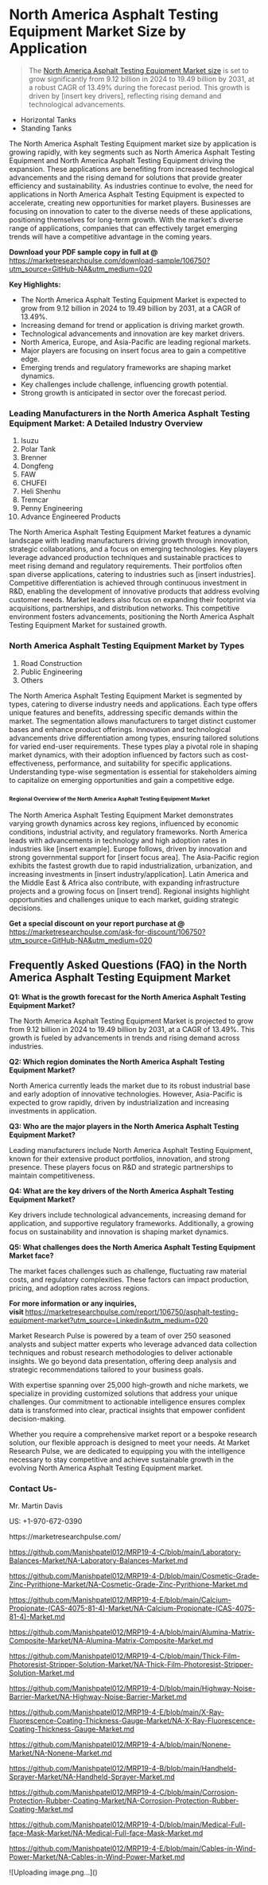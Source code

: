 <h1>North America Asphalt Testing Equipment Market&nbsp;Size by Application</h1><blockquote><p>The <a href="https://marketresearchpulse.com/download-sample/106750?utm_source=GitHub-NA&amp;utm_medium=020">North America Asphalt Testing Equipment Market size</a> is set to grow significantly from 9.12 billion in 2024 to 19.49 billion by 2031, at a robust CAGR of 13.49% during the forecast period. This growth is driven by [insert key drivers], reflecting rising demand and technological advancements.</p></blockquote><ul><li>Horizontal Tanks<li> Standing Tanks</li></ul><p>The North America Asphalt Testing Equipment market size by application is growing rapidly, with key segments such as North America Asphalt Testing Equipment and North America Asphalt Testing Equipment driving the expansion. These applications are benefiting from increased technological advancements and the rising demand for solutions that provide greater efficiency and sustainability. As industries continue to evolve, the need for applications in North America Asphalt Testing Equipment is expected to accelerate, creating new opportunities for market players. Businesses are focusing on innovation to cater to the diverse needs of these applications, positioning themselves for long-term growth. With the market's diverse range of applications, companies that can effectively target emerging trends will have a competitive advantage in the coming years.</p><p><strong>Download your PDF sample copy in full at @ </strong><a href="https://marketresearchpulse.com/download-sample/106750?utm_source=GitHub-NA&amp;utm_medium=020">https://marketresearchpulse.com/download-sample/106750?utm_source=GitHub-NA&amp;utm_medium=020</a></p><p><strong>Key Highlights: </strong></p><ul><li>The North America Asphalt Testing Equipment Market is expected to grow from 9.12 billion in 2024 to 19.49 billion by 2031, at a CAGR of 13.49%.</li><li>Increasing demand for trend or application is driving market growth.</li><li>Technological advancements and innovation are key market drivers.</li><li>North America, Europe, and Asia-Pacific are leading regional markets.</li><li>Major players are focusing on insert focus area to gain a competitive edge.</li><li>Emerging trends and regulatory frameworks are shaping market dynamics.</li><li>Key challenges include challenge, influencing growth potential.</li><li>Strong growth is anticipated in sector over the forecast period.</li></ul><h3>Leading Manufacturers in the North America Asphalt Testing Equipment Market: A Detailed Industry Overview</h3><ol><li>Isuzu</li><li>Polar Tank</li><li>Brenner</li><li>Dongfeng</li><li>FAW</li><li>CHUFEI</li><li>Heli Shenhu</li><li>Tremcar</li><li>Penny Engineering</li><li>Advance Engineered Products</li></ol><div class="flex max-w-full flex-col flex-grow"><div class="min-h-8 text-message flex w-full flex-col items-end gap-2 whitespace-normal break-words [.text-message+&amp;]:mt-5" dir="auto" data-message-author-role="assistant" data-message-id="fd8432e4-4910-450d-b182-61b7bfb0a01f" data-message-model-slug="gpt-4o"><div class="flex w-full flex-col gap-1 empty:hidden first:pt-[3px]"><div class="markdown prose w-full break-words dark:prose-invert light"><p>The North America Asphalt Testing Equipment Market features a dynamic landscape with leading manufacturers driving growth through innovation, strategic collaborations, and a focus on emerging technologies. Key players leverage advanced production techniques and sustainable practices to meet rising demand and regulatory requirements. Their portfolios often span diverse applications, catering to industries such as [insert industries]. Competitive differentiation is achieved through continuous investment in R&amp;D, enabling the development of innovative products that address evolving customer needs. Market leaders also focus on expanding their footprint via acquisitions, partnerships, and distribution networks. This competitive environment fosters advancements, positioning the North America Asphalt Testing Equipment Market for sustained growth.</p></div></div></div></div><h3>North America Asphalt Testing Equipment Market by Types</h3><ol><li>Road Construction<li> Public Engineering<li> Others</li></ol><div class="flex max-w-full flex-col flex-grow"><div class="min-h-8 text-message flex w-full flex-col items-end gap-2 whitespace-normal break-words [.text-message+&amp;]:mt-5" dir="auto" data-message-author-role="assistant" data-message-id="084470be-0bb7-4664-bddf-5156b4f41249" data-message-model-slug="gpt-4o-mini"><div class="flex w-full flex-col gap-1 empty:hidden first:pt-[3px]"><div class="markdown prose w-full break-words dark:prose-invert light"><p>The North America Asphalt Testing Equipment Market is segmented by types, catering to diverse industry needs and applications. Each type offers unique features and benefits, addressing specific demands within the market. The segmentation allows manufacturers to target distinct customer bases and enhance product offerings. Innovation and technological advancements drive differentiation among types, ensuring tailored solutions for varied end-user requirements. These types play a pivotal role in shaping market dynamics, with their adoption influenced by factors such as cost-effectiveness, performance, and suitability for specific applications. Understanding type-wise segmentation is essential for stakeholders aiming to capitalize on emerging opportunities and gain a competitive edge.</p></div></div></div></div><h3><span style="font-size: 11px;">Regional Overview of the North America Asphalt Testing Equipment Market</span></h3><div class="flex max-w-full flex-col flex-grow"><div class="min-h-8 text-message flex w-full flex-col items-end gap-2 whitespace-normal break-words [.text-message+&amp;]:mt-5" dir="auto" data-message-author-role="assistant" data-message-id="e9038762-ce64-4e30-91c9-9bd413514231" data-message-model-slug="gpt-4o-mini"><div class="flex w-full flex-col gap-1 empty:hidden first:pt-[3px]"><div class="markdown prose w-full break-words dark:prose-invert light"><p>The North America Asphalt Testing Equipment Market demonstrates varying growth dynamics across key regions, influenced by economic conditions, industrial activity, and regulatory frameworks. North America leads with advancements in technology and high adoption rates in industries like [insert example]. Europe follows, driven by innovation and strong governmental support for [insert focus area]. The Asia-Pacific region exhibits the fastest growth due to rapid industrialization, urbanization, and increasing investments in [insert industry/application]. Latin America and the Middle East &amp; Africa also contribute, with expanding infrastructure projects and a growing focus on [insert trend]. Regional insights highlight opportunities and challenges unique to each market, guiding strategic decisions.</p></div></div></div></div><p><strong>Get a special discount on your report purchase at @ </strong><a href="https://marketresearchpulse.com/ask-for-discount/106750?utm_source=GitHub-NA&amp;utm_medium=020">https://marketresearchpulse.com/ask-for-discount/106750?utm_source=GitHub-NA&amp;utm_medium=020</a></p><h2>Frequently Asked Questions (FAQ) in the North America Asphalt Testing Equipment Market</h2><p><strong>Q1: What is the growth forecast for the North America Asphalt Testing Equipment Market?</strong></p><p>The North America Asphalt Testing Equipment Market is projected to grow from 9.12 billion in 2024 to 19.49 billion by 2031, at a CAGR of 13.49%. This growth is fueled by advancements in trends and rising demand across industries.</p><p><strong>Q2: Which region dominates the North America Asphalt Testing Equipment Market?</strong></p><p>North America currently leads the market due to its robust industrial base and early adoption of innovative technologies. However, Asia-Pacific is expected to grow rapidly, driven by industrialization and increasing investments in application.</p><p><strong>Q3: Who are the major players in the North America Asphalt Testing Equipment Market?</strong></p><p>Leading manufacturers include North America Asphalt Testing Equipment, known for their extensive product portfolios, innovation, and strong presence. These players focus on R&amp;D and strategic partnerships to maintain competitiveness.</p><p><strong>Q4: What are the key drivers of the North America Asphalt Testing Equipment Market?</strong></p><p>Key drivers include technological advancements, increasing demand for application, and supportive regulatory frameworks. Additionally, a growing focus on sustainability and innovation is shaping market dynamics.</p><p><strong>Q5: What challenges does the North America Asphalt Testing Equipment Market face?</strong></p><p>The market faces challenges such as challenge, fluctuating raw material costs, and regulatory complexities. These factors can impact production, pricing, and adoption rates across regions.</p><p><strong>For more information or any inquiries, visit&nbsp;</strong><a href="https://marketresearchpulse.com/report/106750/asphalt-testing-equipment-market?utm_source=Linkedin&utm_medium=020">https://marketresearchpulse.com/report/106750/asphalt-testing-equipment-market?utm_source=Linkedin&utm_medium=020</a></p><p>Market Research Pulse is powered by a team of over 250 seasoned analysts and subject matter experts who leverage advanced data collection techniques and robust research methodologies to deliver actionable insights. We go beyond data presentation, offering deep analysis and strategic recommendations tailored to your business goals.</p><p>With expertise spanning over 25,000 high-growth and niche markets, we specialize in providing customized solutions that address your unique challenges. Our commitment to actionable intelligence ensures complex data is transformed into clear, practical insights that empower confident decision-making.</p><p>Whether you require a comprehensive market report or a bespoke research solution, our flexible approach is designed to meet your needs. At Market Research Pulse, we are dedicated to equipping you with the intelligence necessary to stay competitive and achieve sustainable growth in the evolving North America Asphalt Testing Equipment market.</p><h3><strong>Contact Us-</strong></h3><p>Mr. Martin Davis</p><p>US: +1-970-672-0390</p><p>https://marketresearchpulse.com/</p><p><a href="https://github.com/Manishpatel012/MRP19-4-C/blob/main/Laboratory-Balances-Market/NA-Laboratory-Balances-Market.md">https://github.com/Manishpatel012/MRP19-4-C/blob/main/Laboratory-Balances-Market/NA-Laboratory-Balances-Market.md</a></p><p><a href="https://github.com/Manishpatel012/MRP19-4-D/blob/main/Cosmetic-Grade-Zinc-Pyrithione-Market/NA-Cosmetic-Grade-Zinc-Pyrithione-Market.md">https://github.com/Manishpatel012/MRP19-4-D/blob/main/Cosmetic-Grade-Zinc-Pyrithione-Market/NA-Cosmetic-Grade-Zinc-Pyrithione-Market.md</a></p><p><a href="https://github.com/Manishpatel012/MRP19-4-E/blob/main/Calcium-Propionate-(CAS-4075-81-4)-Market/NA-Calcium-Propionate-(CAS-4075-81-4)-Market.md">https://github.com/Manishpatel012/MRP19-4-E/blob/main/Calcium-Propionate-(CAS-4075-81-4)-Market/NA-Calcium-Propionate-(CAS-4075-81-4)-Market.md</a></p><p><a href="https://github.com/Manishpatel012/MRP19-4-A/blob/main/Alumina-Matrix-Composite-Market/NA-Alumina-Matrix-Composite-Market.md">https://github.com/Manishpatel012/MRP19-4-A/blob/main/Alumina-Matrix-Composite-Market/NA-Alumina-Matrix-Composite-Market.md</a></p><p><a href="https://github.com/Manishpatel012/MRP19-4-C/blob/main/Thick-Film-Photoresist-Stripper-Solution-Market/NA-Thick-Film-Photoresist-Stripper-Solution-Market.md">https://github.com/Manishpatel012/MRP19-4-C/blob/main/Thick-Film-Photoresist-Stripper-Solution-Market/NA-Thick-Film-Photoresist-Stripper-Solution-Market.md</a></p><p><a href="https://github.com/Manishpatel012/MRP19-4-D/blob/main/Highway-Noise-Barrier-Market/NA-Highway-Noise-Barrier-Market.md">https://github.com/Manishpatel012/MRP19-4-D/blob/main/Highway-Noise-Barrier-Market/NA-Highway-Noise-Barrier-Market.md</a></p><p><a href="https://github.com/Manishpatel012/MRP19-4-E/blob/main/X-Ray-Fluorescence-Coating-Thickness-Gauge-Market/NA-X-Ray-Fluorescence-Coating-Thickness-Gauge-Market.md">https://github.com/Manishpatel012/MRP19-4-E/blob/main/X-Ray-Fluorescence-Coating-Thickness-Gauge-Market/NA-X-Ray-Fluorescence-Coating-Thickness-Gauge-Market.md</a></p><p><a href="https://github.com/Manishpatel012/MRP19-4-A/blob/main/Nonene-Market/NA-Nonene-Market.md">https://github.com/Manishpatel012/MRP19-4-A/blob/main/Nonene-Market/NA-Nonene-Market.md</a></p><p><a href="https://github.com/Manishpatel012/MRP19-4-B/blob/main/Handheld-Sprayer-Market/NA-Handheld-Sprayer-Market.md">https://github.com/Manishpatel012/MRP19-4-B/blob/main/Handheld-Sprayer-Market/NA-Handheld-Sprayer-Market.md</a></p><p><a href="https://github.com/Manishpatel012/MRP19-4-C/blob/main/Corrosion-Protection-Rubber-Coating-Market/NA-Corrosion-Protection-Rubber-Coating-Market.md">https://github.com/Manishpatel012/MRP19-4-C/blob/main/Corrosion-Protection-Rubber-Coating-Market/NA-Corrosion-Protection-Rubber-Coating-Market.md</a></p><p><a href="https://github.com/Manishpatel012/MRP19-4-D/blob/main/Medical-Full-face-Mask-Market/NA-Medical-Full-face-Mask-Market.md">https://github.com/Manishpatel012/MRP19-4-D/blob/main/Medical-Full-face-Mask-Market/NA-Medical-Full-face-Mask-Market.md</a></p><p><a href="https://github.com/Manishpatel012/MRP19-4-E/blob/main/Cables-in-Wind-Power-Market/NA-Cables-in-Wind-Power-Market.md">https://github.com/Manishpatel012/MRP19-4-E/blob/main/Cables-in-Wind-Power-Market/NA-Cables-in-Wind-Power-Market.md</a></p>
![Uploading image.png…]()
